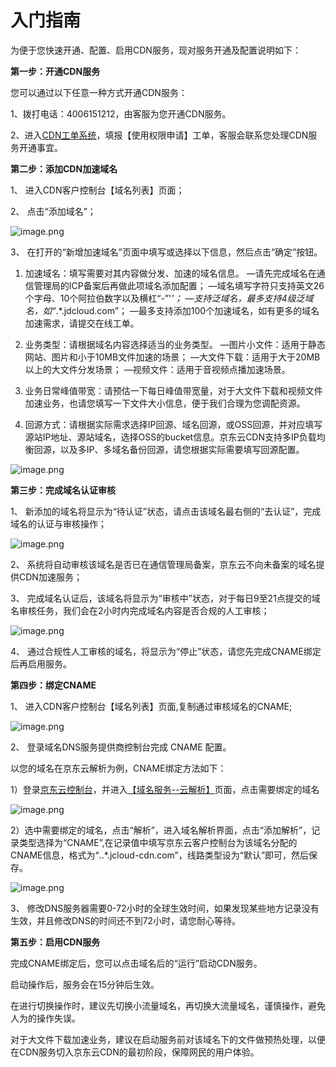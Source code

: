 # 入门指南

 为便于您快速开通、配置、启用CDN服务，现对服务开通及配置说明如下：

   **第一步：开通CDN服务**

  您可以通过以下任意一种方式开通CDN服务：

  1、拨打电话：4006151212，由客服为您开通CDN服务。

  2、进入[CDN工单系统](https://uc.jdcloud.com/myorder/form?cateId=3&questionId=20)，填报【使用权限申请】工单，客服会联系您处理CDN服务开通事宜。

   **第二步：添加CDN加速域名**

  1、 进入CDN客户控制台【域名列表】页面；

  2、 点击“添加域名”；           

  ![image.png](https://img1.jcloudcs.com/cms/2c5c61ed-968d-46cd-bb04-7ece86b1993120180423140715.png)

  3、 在打开的“新增加速域名”页面中填写或选择以下信息，然后点击“确定”按钮。

  1)   加速域名：填写需要对其内容做分发、加速的域名信息。
 —请先完成域名在通信管理局的ICP备案后再做此项域名添加配置；
 —域名填写字符只支持英文26个字母、10个阿拉伯数字以及横杠“-”'*'；
 —支持泛域名，最多支持4级泛域名，如“*.*.jdcloud.com”；
 —最多支持添加100个加速域名，如有更多的域名加速需求，请提交在线工单。

  2)   业务类型：请根据域名内容选择适当的业务类型。
  —图片小文件：适用于静态网站、图片和小于10MB文件加速的场景；
  —大文件下载：适用于大于20MB以上的大文件分发场景；
  —视频文件：适用于音视频点播加速场景。

  3)   业务日常峰值带宽：请预估一下每日峰值带宽量，对于大文件下载和视频文件加速业务，也请您填写一下文件大小信息，便于我们合理为您调配资源。

   4)  回源方式：请根据实际需求选择IP回源、域名回源，或OSS回源，并对应填写源站IP地址、源站域名，选择OSS的bucket信息。京东云CDN支持多IP负载均衡回源，以及多IP、多域名备份回源，请您根据实际需要填写回源配置。

  ![image.png](https://img1.jcloudcs.com/cms/592cae81-fc1b-43ed-889a-9ebc26d73ab720180423141227.png)   

  **第三步：完成域名认证审核**

  1、 新添加的域名将显示为“待认证”状态，请点击该域名最右侧的“去认证”，完成域名的认证与审核操作；     

  ![image.png](https://img1.jcloudcs.com/cms/eef505c1-aec4-4b58-8a03-541cfafab01820180423141306.png)

  2、 系统将自动审核该域名是否已在通信管理局备案，京东云不向未备案的域名提供CDN加速服务；

  3、 完成域名认证后，该域名将显示为“审核中”状态，对于每日9至21点提交的域名审核任务，我们会在2小时内完成域名内容是否合规的人工审核；

  ![image.png](https://img1.jcloudcs.com/cms/e850171d-8d27-4ed2-8eca-0de0f5f1a09320180423141412.png)

  4、 通过合规性人工审核的域名，将显示为“停止”状态，请您先完成CNAME绑定后再启用服务。

  **第四步：绑定CNAME**

  1、 进入CDN客户控制台【域名列表】页面,复制通过审核域名的CNAME;

  ![image.png](https://img1.jcloudcs.com/cms/3eb6b1f9-f6d3-49c1-a068-00e76009c93f20180423141523.png)

  2、 登录域名DNS服务提供商控制台完成 CNAME 配置。

  以您的域名在京东云解析为例，CNAME绑定方法如下：

  1）登录[京东云控制台](https://www.jdcloud.com/index)，并进入[【域名服务--云解析】](https://dns-console.jdcloud.com/list)页面，点击需要绑定的域名

  ![image.png](https://img1.jcloudcs.com/cms/ae21571d-831b-49e2-bea1-be9661afa2d720180423141627.png)

  2）选中需要绑定的域名，点击“解析”，进入域名解析界面，点击“添加解析”，记录类型选择为“CNAME”,在记录值中填写京东云客户控制台为该域名分配的CNAME信息，格式为“*.*.*.jcloud-cdn.com”，线路类型设为“默认”即可，然后保存。

  ![image.png](https://img1.jcloudcs.com/cms/3ddf1f01-aafd-4a3f-a9d9-0ad7ab8ac4a820180320194422.png)

  3、 修改DNS服务器需要0-72小时的全球生效时间，如果发现某些地方记录没有生效，并且修改DNS的时间还不到72小时，请您耐心等待。

  **第五步：启用CDN服务**

  完成CNAME绑定后，您可以点击域名后的“运行”启动CDN服务。

  启动操作后，服务会在15分钟后生效。

  在进行切换操作时，建议先切换小流量域名，再切换大流量域名，谨慎操作，避免人为的操作失误。

  对于大文件下载加速业务，建议在启动服务前对该域名下的文件做预热处理，以便在CDN服务切入京东云CDN的最初阶段，保障网民的用户体验。

   
